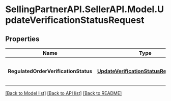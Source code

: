 # SellingPartnerAPI.SellerAPI.Model.UpdateVerificationStatusRequest
## Properties

Name | Type | Description | Notes
------------ | ------------- | ------------- | -------------
**RegulatedOrderVerificationStatus** | [**UpdateVerificationStatusRequestBody**](UpdateVerificationStatusRequestBody.md) | The updated values of the &#x60;VerificationStatus&#x60; field. | 

[[Back to Model list]](../README.md#documentation-for-models) [[Back to API list]](../README.md#documentation-for-api-endpoints) [[Back to README]](../README.md)

